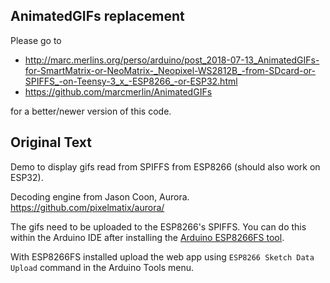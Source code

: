 AnimatedGIFs replacement
------------------------
Please go to 
- http://marc.merlins.org/perso/arduino/post_2018-07-13_AnimatedGIFs-for-SmartMatrix-or-NeoMatrix-_Neopixel-WS2812B_-from-SDcard-or-SPIFFS_-on-Teensy-3_x_-ESP8266_-or-ESP32.html
- https://github.com/marcmerlin/AnimatedGIFs

for a better/newer version of this code.


Original Text
-------------
Demo to display gifs read from SPIFFS from ESP8266 (should also work on ESP32).
 
Decoding engine from Jason Coon, Aurora.
https://github.com/pixelmatix/aurora/

The gifs need to be uploaded to the ESP8266's SPIFFS.  You can do this within the Arduino IDE after installing the [Arduino ESP8266FS tool](http://esp8266.github.io/Arduino/versions/2.3.0/doc/filesystem.html#uploading-files-to-file-system).

With ESP8266FS installed upload the web app using `ESP8266 Sketch Data Upload` command in the Arduino Tools menu.


